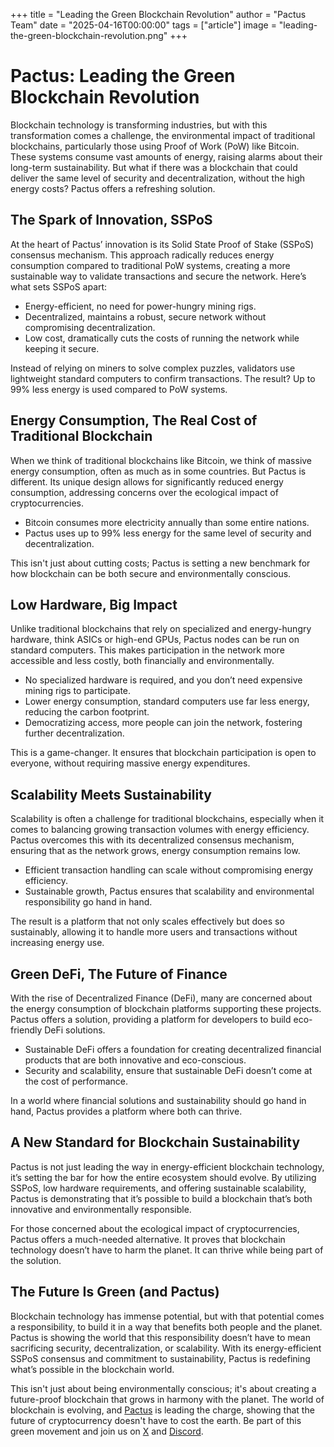 +++
title = "Leading the Green Blockchain Revolution"
author = "Pactus Team"
date = "2025-04-16T00:00:00"
tags = ["article"]
image = "leading-the-green-blockchain-revolution.png"
+++

# Pactus: Leading the Green Blockchain Revolution

Blockchain technology is transforming industries, but with this transformation comes a challenge,
the environmental impact of traditional blockchains, particularly those using Proof of Work (PoW)
like Bitcoin. These systems consume vast amounts of energy, raising alarms about their long-term
sustainability. But what if there was a blockchain that could deliver the same level of security
and decentralization, without the high energy costs? Pactus offers a refreshing solution.

## The Spark of Innovation, SSPoS

At the heart of Pactus’ innovation is its Solid State Proof of Stake (SSPoS) consensus mechanism.
This approach radically reduces energy consumption compared to traditional PoW systems, creating
a more sustainable way to validate transactions and secure the network. Here’s what sets SSPoS apart:

- Energy-efficient, no need for power-hungry mining rigs.
- Decentralized, maintains a robust, secure network without compromising decentralization.
- Low cost, dramatically cuts the costs of running the network while keeping it secure.

Instead of relying on miners to solve complex puzzles, validators use lightweight standard
computers to confirm transactions. The result? Up to 99% less energy is used compared to PoW systems.

## Energy Consumption, The Real Cost of Traditional Blockchain

When we think of traditional blockchains like Bitcoin, we think of massive energy consumption,
often as much as in some countries. But Pactus is different. Its unique design allows for
significantly reduced energy consumption, addressing concerns over the ecological impact
of cryptocurrencies.

- Bitcoin consumes more electricity annually than some entire nations.
- Pactus uses up to 99% less energy for the same level of security and decentralization.

This isn't just about cutting costs; Pactus is setting a new benchmark for how blockchain
can be both secure and environmentally conscious.

## Low Hardware, Big Impact

Unlike traditional blockchains that rely on specialized and energy-hungry hardware, think ASICs
or high-end GPUs, Pactus nodes can be run on standard computers. This makes participation in
the network more accessible and less costly, both financially and environmentally.

- No specialized hardware is required, and you don’t need expensive mining rigs to participate.
- Lower energy consumption, standard computers use far less energy, reducing the carbon footprint.
- Democratizing access, more people can join the network, fostering further decentralization.

This is a game-changer. It ensures that blockchain participation is open to everyone, without
requiring massive energy expenditures.

## Scalability Meets Sustainability

Scalability is often a challenge for traditional blockchains, especially when it comes to
balancing growing transaction volumes with energy efficiency. Pactus overcomes this with its
decentralized consensus mechanism, ensuring that as the network grows, energy consumption
remains low.

- Efficient transaction handling can scale without compromising energy efficiency.
- Sustainable growth, Pactus ensures that scalability and environmental responsibility go hand in hand.

The result is a platform that not only scales effectively but does so sustainably, allowing
it to handle more users and transactions without increasing energy use.

## Green DeFi, The Future of Finance

With the rise of Decentralized Finance (DeFi), many are concerned about the energy
consumption of blockchain platforms supporting these projects. Pactus offers a solution,
providing a platform for developers to build eco-friendly DeFi solutions.

- Sustainable DeFi offers a foundation for creating decentralized financial products that are both innovative and eco-conscious.
- Security and scalability, ensure that sustainable DeFi doesn’t come at the cost of performance.

In a world where financial solutions and sustainability should go hand in hand, Pactus provides
a platform where both can thrive.

## A New Standard for Blockchain Sustainability

Pactus is not just leading the way in energy-efficient blockchain technology, it’s setting the
bar for how the entire ecosystem should evolve. By utilizing SSPoS, low hardware requirements,
and offering sustainable scalability, Pactus is demonstrating that it’s possible to build a
blockchain that’s both innovative and environmentally responsible.

For those concerned about the ecological impact of cryptocurrencies, Pactus offers a much-needed
alternative. It proves that blockchain technology doesn’t have to harm the planet. It can thrive
while being part of the solution.

## The Future Is Green (and Pactus)

Blockchain technology has immense potential, but with that potential comes a responsibility,
to build it in a way that benefits both people and the planet. Pactus is showing the world
that this responsibility doesn’t have to mean sacrificing security, decentralization, or
scalability. With its energy-efficient SSPoS consensus and commitment to sustainability,
Pactus is redefining what’s possible in the blockchain world.

This isn't just about being environmentally conscious; it's about creating a future-proof
blockchain that grows in harmony with the planet. The world of blockchain is evolving, and
[Pactus](https://pactus.org/) is leading the charge, showing that the future of cryptocurrency
doesn't have to cost the earth. Be part of this green movement and join us on
[X](https://x.com/pactuschain/) and [Discord](https://discord.com/invite/pactus).
